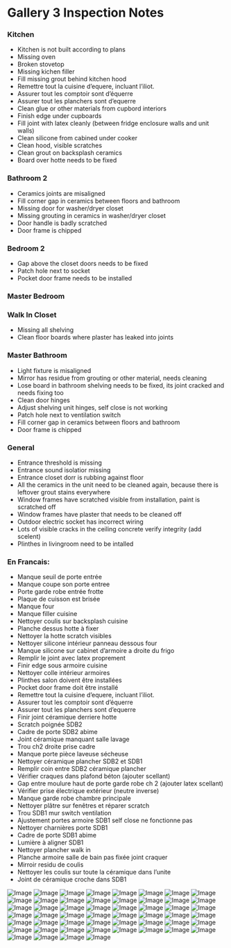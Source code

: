 # Gallery 3 Inspection Notes

### Kitchen
* Kitchen is not built according to plans
* Missing oven
* Broken stovetop
* Missing kichen filler
* Fill missing grout behind kitchen hood
* Remettre tout la cuisine d’equere, incluant l’iliot.
* Assurer tout les comptoir sont d’équerre
* Assurer tout les planchers sont d’equerre
* Clean glue or other materials from cupbord interiors
* Finish edge under cupboards
* Fill joint with latex cleanly (between fridge enclosure walls and unit walls)
* Clean silicone from cabined under cooker
* Clean hood, visible scratches
* Clean grout on backsplash ceramics
* Board over hotte needs to be fixed


### Bathroom 2
* Ceramics joints are misaligned
* Fill corner gap in ceramics between floors and bathroom
* Missing door for washer/dryer closet
* Missing grouting in ceramics in washer/dryer closet
* Door handle is badly scratched
* Door frame is chipped


### Bedroom 2
* Gap above the closet doors needs to be fixed
* Patch hole next to socket
* Pocket door frame needs to be installed


### Master Bedroom


### Walk In Closet

* Missing all shelving
* Clean floor boards where plaster has leaked into joints


### Master Bathroom
* Light fixture is misaligned
* Mirror has residue from grouting or other material, needs cleaning
* Lose board in bathroom shelving needs to be fixed, its joint cracked and needs fixing too
* Clean door hinges
* Adjust shelving unit hinges, self close is not working
* Patch hole next to ventilation switch
* Fill corner gap in ceramics between floors and bathroom
* Door frame is chipped


### General
* Entrance threshold is missing
* Entrance sound isolatior missing
* Entrance closet dorr is rubbing against floor
* All the ceramics in the unit need to be cleaned again, because there is leftover grout stains everywhere
* Window frames have scratched visible from installation, paint is scratched off
* Window frames have plaster that needs to be cleaned off
* Outdoor electric socket has incorrect wiring
* Lots of visible cracks in the ceiling concrete verify integrity (add scelent)
* Plinthes in livingroom need to be intalled



### En Francais:
* Manque seuil de porte entrée 
* Manque coupe son porte entree
* Porte garde robe entrée frotte 
* Plaque de cuisson est brisée 
* Manque four
* Manque filler cuisine 
* Nettoyer coulis sur backsplash cuisine 
* Planche dessus hotte à fixer
* Nettoyer la hotte scratch visibles
* Nettoyer silicone intérieur panneau dessous four 
* Manque silicone sur cabinet d’armoire a droite du frigo 
* Remplir le joint avec latex proprement
* Finir edge sous armoire cuisine 
* Nettoyer colle intérieur armoires
* Plinthes salon doivent être installées 
* Pocket door frame doit être installé 
* Remettre tout la cuisine d’equere, incluant l’iliot.
* Assurer tout les comptoir sont d’équerre
* Assurer tout les planchers sont d’equerre
* Finir joint céramique derriere hotte
* Scratch poignée SDB2
* Cadre de porte SDB2 abime
* Joint céramique manquant salle lavage
* Trou ch2 droite prise cadre 
* Manque porte pièce laveuse sécheuse 
* Nettoyer céramique plancher SDB2 et SDB1
* Remplir coin entre SDB2 céramique plancher 
* Vérifier craques dans plafond béton (ajouter scellant)
* Gap entre moulure haut de porte garde robe ch 2 (ajouter latex scellant)
* Vérifier prise électrique extérieur (neutre inverse)
* Manque garde robe chambre principale
* Nettoyer plâtre sur fenêtres et réparer scratch 
* Trou SDB1 mur switch ventilation 
* Ajustement portes armoire SDB1 self close ne fonctionne pas
* Nettoyer charnières porte SDB1 
* Cadre de porte SDB1 abime
* Lumière à aligner SDB1
* Nettoyer plancher walk in 
* Planche armoire salle de bain pas fixée joint craquer
* Mirroir residu de coulis
* Nettoyer les coulis sur toute la céramique dans l’unite
* Joint de céramique croche dans SDB1


![Image](/assets/140244.jpg)
![Image](/assets/140858.jpg)
![Image](/assets/140905.jpg)
![Image](/assets/140939.jpg)
![Image](/assets/141046.jpg)
![Image](/assets/kitchen.png)
![Image](/assets/141131.jpg)
![Image](/assets/141154.jpg)
![Image](/assets/141209.jpg)
![Image](/assets/141336.jpg)
![Image](/assets/141550.jpg)
![Image](/assets/141625.jpg)
![Image](/assets/141734.jpg)
![Image](/assets/141917.jpg)
![Image](/assets/142007.jpg)
![Image](/assets/142047.jpg)
![Image](/assets/142148.jpg)
![Image](/assets/142244.jpg)
![Image](/assets/142327.jpg)
![Image](/assets/142329.jpg)
![Image](/assets/142357.jpg)
![Image](/assets/142521.jpg)
![Image](/assets/142524.jpg)
![Image](/assets/142541.jpg)
![Image](/assets/142546.jpg)
![Image](/assets/142549.jpg)
![Image](/assets/142718.jpg)
![Image](/assets/142905.jpg)
![Image](/assets/142911.jpg)
![Image](/assets/142912.jpg)
![Image](/assets/142915.jpg)
![Image](/assets/142932.jpg)
![Image](/assets/143008.jpg)
![Image](/assets/143025.jpg)
![Image](/assets/143139.jpg)
![Image](/assets/143252.jpg)
![Image](/assets/143639.jpg)
![Image](/assets/walk_in.png)
![Image](/assets/143732.jpg)
![Image](/assets/143801.jpg)
![Image](/assets/143823.jpg)
![Image](/assets/144059.jpg)
![Image](/assets/144132.jpg)
![Image](/assets/144133.jpg)
![Image](/assets/144138.jpg)
![Image](/assets/144348.jpg)
![Image](/assets/144355.jpg)
![Image](/assets/144405.jpg)
![Image](/assets/144443.jpg)
![Image](/assets/144808.jpg)
![Image](/assets/144810.jpg)
![Image](/assets/144813.jpg)










